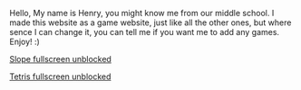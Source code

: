 Hello, My name is Henry, you might know me from our middle school. I made this website as a game website, just like all the other ones, but where sence I can change it, you can tell me if you want me to add any games. Enjoy! :)                                                                             

[Slope fullscreen unblocked](https://slope-game.hankypoo71.repl.co/)

[Tetris fullscreen unblocked](https://goldendev.tech/tetris)
